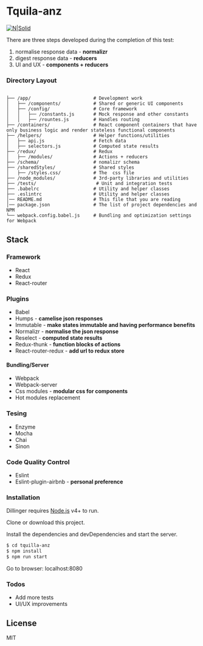 # Tquila-anz

[![N|Solid](https://cldup.com/dTxpPi9lDf.thumb.png)](https://nodesource.com/products/nsolid)

There are three steps developed during the completion of this test:
1. normalise response data - **normalizr**
2. digest response data - **reducers**
3. UI and UX - **components + reducers**
### Directory Layout

```shell

├── /app/                       # Development work
│   ├── /components/            # Shared or generic UI components
│   ├── /config/                # Core framework
│   │   ├── /constants.js       # Mock response and other constants
│   │   ├── /rountes.js         # Handles routing 
├── /containers/                # React component containers that have only business logic and render stateless functional components
├── /helpers/                   # Helper functions/utilities
│   ├── api.js                  # Fetch data
│   ├── selectors.js            # Computed state results
├── /redux/                     # Redux
│   ├── /modules/               # Actions + reducers
├── /schema/                    # nomalizr schema
├── /sharedStyles/              # Shared styles
│   ├── /styles.css/            # The  css file
├── /node_modules/              # 3rd-party libraries and utilities
├── /tests/                      # Unit and integration tests
├── .babelrc                    # Utility and helper classes
├── .eslintrc                   # Utility and helper classes
│── README.md                   # This file that you are reading
│── package.json                # The list of project dependencies and NPM 
└── webpack.config.babel.js     # Bundling and optimization settings for Webpack
```

## Stack
### Framework
- React
- Redux
- React-router
### Plugins
- Babel
- Humps - **camelise json responses**
- Immutable - **make states immutable and having performance benefits**
- Normalizr - **normalise the json response**
- Reselect - **computed state results**
- Redux-thunk - **function blocks of actions**
- React-router-redux - **add url to redux store**
#### Bundling/Server
- Webpack
- Webpack-server
- Css modules - **modular css for components**
- Hot modules replacement
### Tesing
 - Enzyme
 - Mocha
 - Chai
 - Sinon
### Code Quality Control
- Eslint
- Eslint-plugin-airbnb - **personal preference**

### Installation

Dillinger requires [Node.js](https://nodejs.org/) v4+ to run.

Clone or download this project.

Install the dependencies and devDependencies and start the server.

```sh
$ cd tquilla-anz
$ npm install
$ npm run start
```

Go to browser: localhost:8080

### Todos

 - Add more tests
 - UI/UX improvements

License
----

MIT
